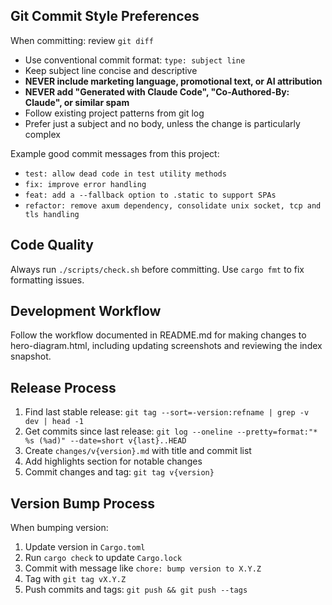 ## Git Commit Style Preferences

When committing: review `git diff`

- Use conventional commit format: `type: subject line`
- Keep subject line concise and descriptive
- **NEVER include marketing language, promotional text, or AI attribution**
- **NEVER add "Generated with Claude Code", "Co-Authored-By: Claude", or similar spam**
- Follow existing project patterns from git log
- Prefer just a subject and no body, unless the change is particularly complex

Example good commit messages from this project:
- `test: allow dead code in test utility methods`
- `fix: improve error handling`
- `feat: add a --fallback option to .static to support SPAs`
- `refactor: remove axum dependency, consolidate unix socket, tcp and tls handling`

## Code Quality

Always run `./scripts/check.sh` before committing. Use `cargo fmt` to fix formatting issues.

## Development Workflow

Follow the workflow documented in README.md for making changes to hero-diagram.html, including updating screenshots and reviewing the index snapshot.

## Release Process

1. Find last stable release: `git tag --sort=-version:refname | grep -v dev | head -1`
2. Get commits since last release: `git log --oneline --pretty=format:"* %s (%ad)" --date=short v{last}..HEAD`
3. Create `changes/v{version}.md` with title and commit list
4. Add highlights section for notable changes
5. Commit changes and tag: `git tag v{version}`

## Version Bump Process

When bumping version:
1. Update version in `Cargo.toml`
2. Run `cargo check` to update `Cargo.lock`
3. Commit with message like `chore: bump version to X.Y.Z`
4. Tag with `git tag vX.Y.Z`
5. Push commits and tags: `git push && git push --tags`
